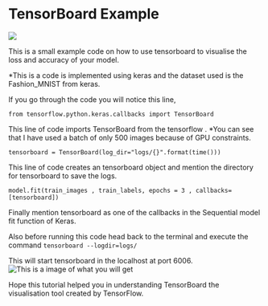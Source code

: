 # TensorBoard Example

![](https://forthebadge.com/images/badges/made-with-python.svg)

This is a small example code on how to use tensorboard to visualise the loss and accuracy of your model.

*This is a code is implemented using keras and the dataset used is the Fashion_MNIST from keras.

If you go through the code you will notice this line,

```from tensorflow.python.keras.callbacks import TensorBoard```

This line of code imports TensorBoard from the tensorflow .
*You can see that I have used a batch of only 500 images because of GPU constraints.

```tensorboard = TensorBoard(log_dir="logs/{}".format(time()))```

This line of code creates an tensorboard object and mention the directory for tensorboard to save the logs.

```model.fit(train_images , train_labels, epochs = 3 , callbacks=[tensorboard])```

Finally mention tensorboard as one of the callbacks in the Sequential model fit function of Keras.

Also before running this code head back to the terminal and execute the command
```tensorboard --logdir=logs/ ```

This will start tensorboard in the localhost at port 6006.
![This is a image of what you will get](image.png)

Hope this tutorial helped you in understanding TensorBoard the visualisation tool created by TensorFlow.
